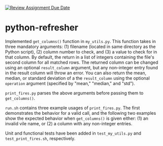 [![Review Assignment Due Date](https://classroom.github.com/assets/deadline-readme-button-22041afd0340ce965d47ae6ef1cefeee28c7c493a6346c4f15d667ab976d596c.svg)](https://classroom.github.com/a/_G_SdF8U)
# python-refresher

Implemented `get_columns()` function in `my_utils.py`. This function takes in three mandatory arguments: (1) filename (located in same directory as the Python script), (2) column number to check, and (3) a value to check for in that column. By default, the return in a list of integers containing the file's second column for all matched rows. The returned column can be changed using an optional `result_column` argument, but any non-integer entry found in the result column will throw an error. You can also return the mean, median, or standard deviation of a the `result_column` using the optional `operation` argument (specified by "mean," "median," and "std").

`print_fires.py` parses the above arguments before passing them to `get_columns()`.

`run.sh` contains three example usages of `print_fires.py`. The first demonstrates the behavior for a valid call, and the following two examples show the expected behavior when `get_columns()` is given either: (1) an invalid vile name, or (2) a column with any non-integer entries.

Unit and functional tests have been added in `test_my_utils.py` and `test_print_fires.sh`, respectively.
